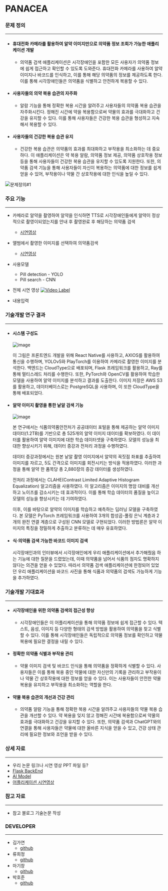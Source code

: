 # PANACEA

### 문제 정의
---
  - #### 휴대전화 카메라를 활용하여 알약 이미지만으로 의약품 정보 조회가 가능한 애플리케이션 개발
     - 의약품 검색 애플리케이션은 시각장애인을 포함한 모든 사용자가 의약품 정보에 쉽게 접근하고 확인할 수 있도록 도와준다. 휴대전화 카메라를 사용하여 알약 이미지나 바코드를 인식하고, 이를 통해 해당 의약품의 정보를 제공하도록 한다. 이를 통해 시각장애인들은 의약품을 식별하고 안전하게 복용할 수 있다.

  - #### 사용자들의 의약 복용 습관의 자주화
    - 알람 기능을 통해 정확한 복용 시간을 알려주고 사용자들의 의약품 복용 습관을 자주화시킨다. 정해진 시간에 약을 복용함으로써 약물의 효과를 극대화하고 건강을 유지할 수 있다. 이를 통해 사용자들은 건강한 복용 습관을 형성하고 지속해서 복용할 수 있다.

  - #### 사용자들의 건강한 복용 습관 유지
    - 건강한 복용 습관은 의약품의 효과를 최대화하고 부작용을 최소화하는 데 중요하다. 이 애플리케이션은 약 복용 알람, 의약품 정보 제공, 의약품 상호작용 정보 등을 통해 사용자들이 건강한 복용 습관을 유지할 수 있도록 지원한다. 또한, 의약품 검색 기능을 통해 사용자들이 자신이 복용하는 의약품에 대한 정보를 쉽게 얻을 수 있어, 부작용이나 약물 간 상호작용에 대한 인식을 높일 수 있다.


      
![문제정의#1](https://github.com/SMpanacea/FrontEnd/assets/37571367/583bf349-4c95-43b9-b8b2-7ae4ceb40be3)

### 주요 기능
---
  - 카메라로 알약을 촬영하여 알약을 인식하면 TTS로 시각장애인들에게 알약이 정상적으로 촬영이되었는지를 안내 후 촬영완료 후 해당하는 의약품 검색
     - [시연영상](https://youtu.be/mRD1MLe8JcM?si=AAdZGiv9YlXRTjsE)
  - 앨범에서 촬영한 이미지를 선택하여 의약품검색
    -  [시연영상](https://youtu.be/A-46IIoJ4ZQ?si=iowQideXbVzbYShC)
  - 사용모델
    - Pill detection - YOLO
    - Pill search - CNN

  - 전체 시연 영상
[![Video Label](http://img.youtube.com/vi/BUATiiF5zXA/0.jpg)](https://youtu.be/BUATiiF5zXA)

  - 내용입력
### 기술개발 연구 결과
---
 - #### 시스템 구성도
   
   ![image](https://github.com/SMpanacea/FrontEnd/assets/101163897/695f2e13-e643-42c2-ba8c-039329d47129)
   
   이 그림은 프론트엔드 개발을 위해 React Native를 사용하고, AXIOS를 활용하여 통신을 수행하며, YOLOv5와 PlayTorch를 이용하여 카메라로 촬영한 이미지를 분석한다. 백엔드는 CloudType으로 배포되며, Flask 프레임워크를 활용하고, Ray를 통해 멀티스레드 처리를 수행한다. 또한, PyTorch와 OpenCV를 활용하여 학습한 모델을 사용하여 알약 이미지를 분석하고 결과를 도출한다. 이미지 저장은 AWS S3를 활용하고, 데이터베이스로는 PostgreSQL을 사용하며, 이 또한 CloudType을 통해 배포되었다.
  
  - ####  알약 이미지  촬영을 통한 낱알 검색 기능
    
    ![image](https://github.com/SMpanacea/FrontEnd/assets/101163897/cbd71ab4-b728-4ab1-8915-0e753467878d)
    
    본 연구에서는 식품의약품안전처가 공공데이터 포털을 통해 제공하는 알약 이미지 데이터(1.2TB)를 기반으로 총 525개의 알약 이미지 데이터를 확보하였다. 이 데이터를 활용하여 알약 이미지에 대한 학습 데이터셋을 구축하였다. 모델의 성능을 최대한 향상시키기 위해, 데이터 증강과 전처리 과정을 수행하였다.
    
    데이터 증강과정에서는 원본 낱알 촬영 이미지에서 알약의 꼭짓점 좌표를 추출하여 이미지를 자르고, 5도 간격으로 이미지를 회전시키는 방식을 적용하였다. 이러한 과정을 통해 알약 한 품목당 총 2,880장의 증강 데이터를 생성하였다.

    전처리 과정에서는 CLAHE(Contrast Limited Adaptive Histogram Equalization) 알고리즘을 사용하였다. 이 알고리즘은 이미지의 명암 대비를 개선하고 노이즈를 감소시키는 데 효과적이다. 이를 통해 학습 데이터의 품질을 높이고 모델의 성능을 향상시키는 데 기여하였다.

    이후, 이를 바탕으로 알약의 이미지를 학습하고 예측하는 딥러닝 모델을 구축하였다. 본 모델은 PyTorch 프레임워크를 사용하여 3개의 합성곱-풀링 은닉 계층과 2개의 완전 연결 계층으로 구성된 CNN 모델로 구현되었다. 이러한 방법론은 알약 이미지의 특징을 정밀하게 추출하고 분류하는 데 매우 유효하였다.

  - #### 식·의약품 검색 가능한 바코드 이미지 검색
    
    시각장애인과의 인터뷰에서 시각장애인에게 우리 애플리케이션에서 추가해줬음 하는 기능에 대한 질문을 드렸었는데, 이때 의약품을 넘어서 식품의 점자도 명확하지 않다는 의견을 얻을 수 있었다. 따라서 의약품 검색 애플리케이션에 한정되어 있었던 우리 애플리케이션을 바코드 사진을 통해 식품과 의약품의 검색도 가능하게 기능을 추가하였다.

### 기술개발 기대효과
---
  - #### 시각장애인을 위한 의약품 검색의 접근성 향상
    - 시각장애인들은 이 어플리케이션을 통해 의약품 정보에 쉽게 접근할 수 있다. 텍스트, 음성, 이미지 등 다양한 형태의 검색 방법을 활용하여 의약품을 찾고 식별할 수 있다. 이를 통해 시각장애인들은 독립적으로 의약품 정보를 확인하고 약물 복용에 필요한 결정을 내릴 수 있다.

  - #### 정확한 의약품 식별과 부작용 관리
    - 약물 이미지 검색 및 바코드 인식을 통해 의약품을 정확하게 식별할 수 있다. 사용자들은 이를 통해 복용 중인 약물에 대한 자신만의 기록을 관리하고 부작용이나 약물 간 상호작용에 대한 정보를 얻을 수 있다. 이는 사용자들이 안전한 약물 복용을 유지하고 부작용을 최소화하는 역할을 한다.
 
  - #### 약물 복용 습관의 개선과 건강 관리
    -  의약품 알람 기능을 통해 정확한 복용 시간을 알려주고 사용자들의 약물 복용 습관을 개선할 수 있다. 약 복용을 잊지 않고 정해진 시간에 복용함으로써 약물의 효과를 극대화하고 건강을 유지할 수 있다. 또한, 의약품 검색과 ChatGPT와의 연결을 통해 사용자들은 약물에 대한 올바른 지식을 얻을 수 있고, 건강 상태 관리에 필요한 정보와 조언을 받을 수 있다.



### 상세 자료
---
  - 우리 논문 링크나 시연 영상 PPT 파일 등?
  - [Flask BackEnd](https://github.com/SMpanacea/BackEnd)
  - [AI Model](https://github.com/SMpanacea/MODEL)
  - [어플리케이션 시연영상](https://youtu.be/BUATiiF5zXA?si=UXur5HznLdy3JnvA)

### 참고 자료
---
 -  참고 블로그 기술논문 작성
### DEVELOPER
---
- 김가연
  - [github](https://github.com/KIN0-0) 
- 류희정
  - [github](https://github.com/rhj7513)
- 마기창
  - [github](https://github.com/smreo3839)
- 박호준
  - [github](https://github.com/hoejun1208) 
